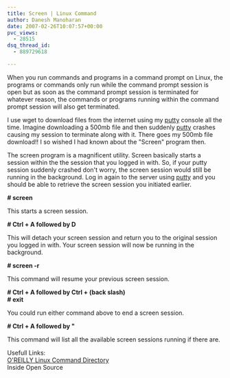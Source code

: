 ```yaml
---
title: Screen | Linux Command
author: Danesh Manoharan
date: 2007-02-26T10:07:57+00:00
pvc_views:
  - 28515
dsq_thread_id:
  - 889729618

---
```

When you run commands and programs in a command prompt on Linux, the programs or commands only run while the command prompt session is open but as soon as the command prompt session is terminated for whatever reason, the commands or programs running within the command prompt session will also get terminated.

I use wget to download files from the internet using my [putty][1] console all the time. Imagine downloading a 500mb file and then suddenly [putty][1] crashes causing my session to terminate along with it. There goes my 500mb file download!! I so wished I had known about the "Screen" program then.

The screen program is a magnificent utility. Screen basically starts a session within the the session that you logged in with. So, if your putty session suddenly crashed don't worry, the screen session would still be running in the background. Log in again to the server using [putty][1] and you should be able to retrieve the screen session you initiated earlier.

**\# screen**

This starts a screen session.

**\# Ctrl + A followed by D**

This will detach your screen session and return you to the original session you logged in with. Your screen session will now be running in the background.

**\# screen -r**

This command will resume your previous screen session.

**\# Ctrl + A followed by Ctrl + \(back slash)**  
 **\# exit**

You could run either command above to end a screen session.

**\# Ctrl + A followed by "**

This command will list all the available screen sessions running if there are.

Usefull Links:[  
O'REILLY Linux Command Directory][2]  
Inside Open Source

 [1]: http://www.chiark.greenend.org.uk/~sgtatham/putty/
 [2]: http://www.oreillynet.com/linux/cmd/cmd.csp?path=s/screen